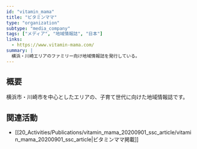```yaml
---
id: "vitamin_mama"
title: "ビタミンママ"
type: "organization"
subtype: "media_company"
tags: ["メディア", "地域情報誌", "日本"]
links:
  - https://www.vitamin-mama.com/
summary: |
  横浜・川崎エリアのファミリー向け地域情報誌を発行している。
---
```

## 概要
横浜市・川崎市を中心としたエリアの、子育て世代に向けた地域情報誌です。

## 関連活動
-  [[20_Activities/Publications/vitamin_mama_20200901_ssc_article/vitamin_mama_20200901_ssc_article|ビタミンママ掲載]]
